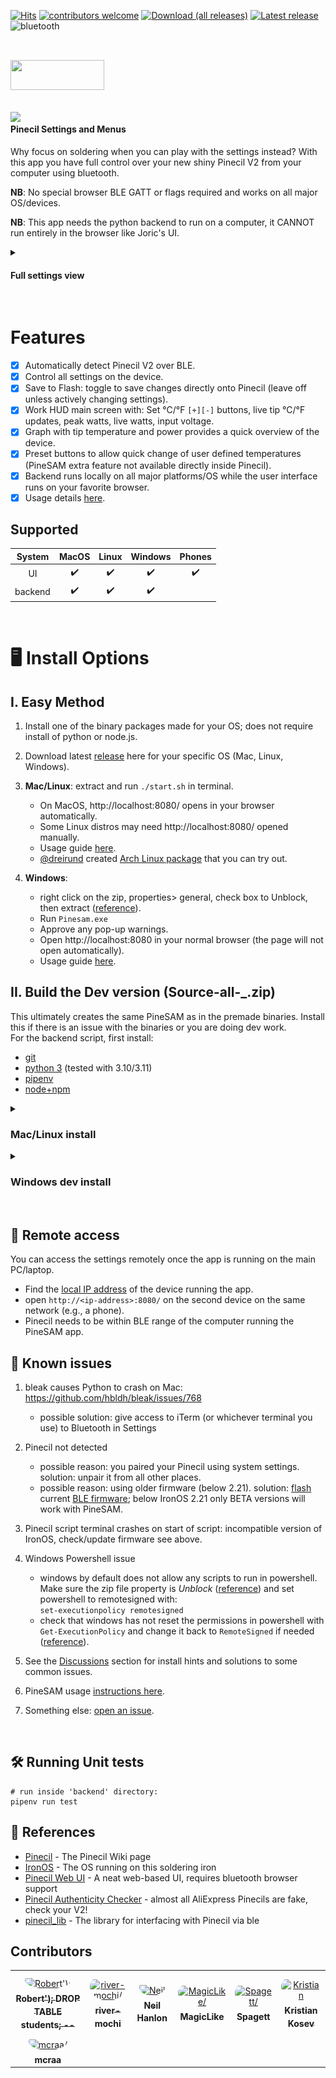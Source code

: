 [![Hits](https://hits.seeyoufarm.com/api/count/incr/badge.svg?url=https%3A%2F%2Fgithub.com%2Fbuilder555%2FPineSAM&count_bg=%23FF00BF&title_bg=%23625E5E&icon=airplayaudio.svg&icon_color=%23E7E7E7&title=hits&edge_flat=false)](https://github.com/builder555/PineSAM/wiki/PineSAM)
[![contributors welcome](https://custom-icon-badges.demolab.com/badge/contributors-welcome-A017A5.svg?logo=star&logoColor=white)](https://github.com/builder555/PineSAM#abacus-contributors-welcome)
[![Download (all releases)](https://img.shields.io/github/downloads/builder555/pinesam/total?color=A017A5&&logo=docusign&logoColor=white)](https://github.com/builder555/PineSAM/releases/)
[![Latest release](https://img.shields.io/github/v/release/builder555/pinesam?color=7700b3)](https://github.com/builder555/PineSAM/releases/latest)
![bluetooth](https://custom-icon-badges.demolab.com/badge/-bluetooth-7700b3.svg?logo=bluetooth&logoColor=white)
<br><br>

<img src="./docs/img/logo-A017A5.png" align="left" width="150" height="48" style="float:left"> <br clear="left" />
---
<br>
<img src="./docs/img/workHUD.png" align="right" width="350" style="float:left">

#### Pinecil Settings and Menus

Why focus on soldering when you can play with the settings instead? With this app you have full control over your new shiny Pinecil V2 from your computer using bluetooth.

**NB**: No special browser BLE GATT or flags required and works on all major OS/devices.

**NB**: This app needs the python backend to run on a computer, it CANNOT run entirely in the browser like Joric's UI.

<details>
  <summary>
    
#### Full settings view

  </summary>

<img src="./docs/img/full_settings.png" width="900"> 

</details>
<br clear="right"/>

# Features

- [x] Automatically detect Pinecil V2 over BLE.
- [x] Control all settings on the device.
- [X] Save to Flash: toggle to save changes directly onto Pinecil (leave off unless actively changing settings).
- [X] Work HUD main screen with: Set °C/°F `[+][-]` buttons, live tip °C/°F updates, peak watts, live watts, input voltage.
- [X] Graph with tip temperature and power provides a quick overview of the device.
- [X] Preset buttons to allow quick change of user defined temperatures (PineSAM extra feature not available directly inside Pinecil).
- [X] Backend runs locally on all major platforms/OS while the user interface runs on your favorite browser.
- [X] Usage details [here](https://builder555.github.io/PineSAM/user-guide/usage/).

## Supported
 | System  | MacOS | Linux | Windows | Phones |
 | :-----: | :---: | :---: | :-----: | :----: |
 | UI      |:heavy_check_mark:|:heavy_check_mark:|:heavy_check_mark:|:heavy_check_mark:|
 | backend |:heavy_check_mark:|:heavy_check_mark:|:heavy_check_mark:|
<br>

# :desktop_computer: Install Options

## I. Easy Method

1. Install one of the binary packages made for your OS; does not require install of python or node.js.
2. Download latest [release](https://github.com/builder555/PineSAM/releases/latest) here for your specific OS (Mac, Linux, Windows).
3. **Mac/Linux**: extract and run `./start.sh` in terminal.

   * On MacOS, http://localhost:8080/ opens in your browser automatically.
   * Some Linux distros may need http://localhost:8080/ opened manually.
   * Usage guide [here](https://builder555.github.io/PineSAM/user-guide/usage/).
   * [@dreirund](https://www.github.com/dreirund) created [Arch Linux package](https://aur.archlinux.org/packages/pinesam-git) that you can try out.

4. **Windows**: 
   * right click on the zip, properties> general, check box to Unblock, then extract ([reference](https://github.com/builder555/PineSAM/discussions/106#discussion-4960445)).
   * Run `Pinesam.exe`
   * Approve any pop-up warnings.
   * Open http://localhost:8080 in your normal browser (the page will not open automatically).
   * Usage guide [here](https://builder555.github.io/PineSAM/user-guide/usage/).

## II. Build the Dev version (Source-all-_.zip)

This ultimately creates the same PineSAM as in the premade binaries. Install this if there is an issue with the binaries or you are doing dev work.  
For the backend script, first install:
- [git](https://git-scm.com/book/en/v2/Getting-Started-Installing-Git)
- [python 3](https://www.python.org/downloads/) (tested with 3.10/3.11)
- [pipenv](https://pipenv.pypa.io/en/latest/installation/)
- [node+npm](https://nodejs.org/en/download/)
<details>
  <summary>
  
  ### Mac/Linux install
  </summary>
  
#### Setup
Install all packages linked above first.

```shell
git clone https://github.com/builder555/PineSAM
cd PineSAM
chmod +x setup-dev.sh
chmod +x run-dev.sh
./setup-dev.sh
```

#### Run
```shell
./run-dev.sh
# press CTRL+C in the terminal window to stop
```
* On a Mac http://localhost:8080 will open in your browser automatically.
* Some Linux distros may need http://localhost:8080 opened manually. Debian12 hints [here](https://github.com/builder555/PineSAM/discussions/47#discussion-4884758).

</details>

<details>
  <summary>
  
### Windows dev install
  </summary>

#### Install
Install the packages linked above for the backend script. Skip to 4 if you did this already.

1. Python install notes
    * Check "Add python.exe to PATH" and select "Customize Installation"
    * Check "Add Python to environment variables" option
    * Screenshots of options to select [are here](https://github.com/builder555/PineSAM/discussions/7#discussion-4862766).
2. Install [NodeJS here](https://nodejs.org/en/download/), accept all prompts to add packages during install including a prompt in the terminal that opens.
3. After installing packages listed for backend script ([reference](https://github.com/builder555/PineSAM/issues/131#issuecomment-1489711241)), go to System Environment variables to check paths ([image](https://github.com/builder555/PineSAM/discussions/130#discussion-5011624)).
4. Download the Source-all-__.zip from the [latest release](https://github.com/builder555/PineSAM/releases/latest).
5. Right click the zip > properties, if it has an Unblock option, then check unblock and extract ([example](https://github.com/builder555/PineSAM/discussions/106#discussion-4960445)).
6. Run powershell as administrator, set permissions to RemoteSigned ([image here](https://github.com/builder555/PineSAM/discussions/106)).
```shell
# setting this one time in powershell normally persists on reboots.
C:\ Set-ExecutionPolicy RemoteSigned
```
#### Run
1. change directory, `cd` into the PineSAM folder that was extracted above.
```shell
.\setup-dev.bat   # only need to run this one time for each new version
.\run-dev.bat     # run this command every time to start PineSAM (do not need to run as admin)
```
</details>
<div style="clear:both;">&nbsp;</div>

## :signal_strength: Remote access

You can access the settings remotely once the app is running on the main PC/laptop.

* Find the [local IP address](https://lifehacker.com/how-to-find-your-local-and-external-ip-address-5833108) of the device running the app.
* open `http://<ip-address>:8080/` on the second device on the same network (e.g., a phone).
* Pinecil needs to be within BLE range of the computer running the PineSAM app.

## 🚧 Known issues
1. bleak causes Python to crash on Mac: https://github.com/hbldh/bleak/issues/768
    * possible solution: give access to iTerm (or whichever terminal you use) to Bluetooth in Settings

2. Pinecil not detected
    * possible reason: you paired your Pinecil using system settings. solution: unpair it from all other places.  
    * possible reason: using older firmware (below 2.21). solution: [flash](https://github.com/Ralim/IronOS/discussions/1518#discussioncomment-4866637) current [BLE firmware](https://github.com/Ralim/IronOS/releases/tag/v2.21); below IronOS 2.21 only BETA versions will work with PineSAM.
    
3. Pinecil script terminal crashes on start of script: incompatible version of IronOS, check/update firmware see above.

4. Windows Powershell issue
    * windows by default does not allow any scripts to run in powershell. Make sure the zip file property is _Unblock_ ([reference](https://github.com/builder555/PineSAM/discussions/106#discussion-4960445)) and set powershell to remotesigned with:<br/>
    `set-executionpolicy remotesigned`
    * check that windows has not reset the permissions in powershell with `Get-ExecutionPolicy` and change it back to `RemoteSigned` if needed ([reference](https://lazyadmin.nl/powershell/running-scripts-is-disabled-on-this-system/)).
  
5. See the [Discussions](https://github.com/builder555/PineSAM/discussions) section for install hints and solutions to some common issues.
6. PineSAM usage [instructions here](https://builder555.github.io/PineSAM/user-guide/usage/).
7. Something else: [open an issue](https://github.com/builder555/PineSAM/issues).
<br>

## 🛠️ Running Unit tests

```shell
# run inside 'backend' directory:
pipenv run test
```

## :book: References

- [Pinecil](https://wiki.pine64.org/wiki/Pinecil) - The Pinecil Wiki page
- [IronOS](https://github.com/Ralim/IronOS) - The OS running on this soldering iron
- [Pinecil Web UI](https://github.com/joric/pinecil) - A neat web-based UI, requires bluetooth browser support
- [Pinecil Authenticity Checker](https://pinecil.pine64.org/) - almost all AliExpress Pinecils are fake, check your V2!
- [pinecil_lib](https://github.com/builder555/pinecil_lib) - The library for interfacing with Pinecil via ble

## Contributors

<table>
<tr>
    <td align="center" style="word-wrap: break-word; width: 150.0; height: 150.0">
        <a href=https://github.com/builder555>
            <img src=https://avatars.githubusercontent.com/u/85308587?v=4 width="100;"  style="border-radius:50%;align-items:center;justify-content:center;overflow:hidden;padding-top:10px" alt=Robert'); DROP TABLE students; --/>
            <br />
            <sub style="font-size:14px"><b>Robert'); DROP TABLE students; --</b></sub>
        </a>
    </td>
    <td align="center" style="word-wrap: break-word; width: 150.0; height: 150.0">
        <a href=https://github.com/River-Mochi>
            <img src=https://avatars.githubusercontent.com/u/97197236?v=4 width="100;"  style="border-radius:50%;align-items:center;justify-content:center;overflow:hidden;padding-top:10px" alt=river-mochi/>
            <br />
            <sub style="font-size:14px"><b>river-mochi</b></sub>
        </a>
    </td>
    <td align="center" style="word-wrap: break-word; width: 150.0; height: 150.0">
        <a href=https://github.com/NeilHanlon>
            <img src=https://avatars.githubusercontent.com/u/680198?v=4 width="100;"  style="border-radius:50%;align-items:center;justify-content:center;overflow:hidden;padding-top:10px" alt=Neil Hanlon/>
            <br />
            <sub style="font-size:14px"><b>Neil Hanlon</b></sub>
        </a>
    </td>
    <td align="center" style="word-wrap: break-word; width: 150.0; height: 150.0">
        <a href=https://github.com/MagicLike>
            <img src=https://avatars.githubusercontent.com/u/82117109?v=4 width="100;"  style="border-radius:50%;align-items:center;justify-content:center;overflow:hidden;padding-top:10px" alt=MagicLike/>
            <br />
            <sub style="font-size:14px"><b>MagicLike</b></sub>
        </a>
    </td>
    <td align="center" style="word-wrap: break-word; width: 150.0; height: 150.0">
        <a href=https://github.com/Spagett1>
            <img src=https://avatars.githubusercontent.com/u/77225642?v=4 width="100;"  style="border-radius:50%;align-items:center;justify-content:center;overflow:hidden;padding-top:10px" alt=Spagett/>
            <br />
            <sub style="font-size:14px"><b>Spagett</b></sub>
        </a>
    </td>
    <td align="center" style="word-wrap: break-word; width: 150.0; height: 150.0">
        <a href=https://github.com/krisstakos>
            <img src=https://avatars.githubusercontent.com/u/5090779?v=4 width="100;"  style="border-radius:50%;align-items:center;justify-content:center;overflow:hidden;padding-top:10px" alt=Kristian Kosev/>
            <br />
            <sub style="font-size:14px"><b>Kristian Kosev</b></sub>
        </a>
    </td>
</tr>
<tr>
    <td align="center" style="word-wrap: break-word; width: 150.0; height: 150.0">
        <a href=https://github.com/mcraa>
            <img src=https://avatars.githubusercontent.com/u/6892971?v=4 width="100;"  style="border-radius:50%;align-items:center;justify-content:center;overflow:hidden;padding-top:10px" alt=mcraa/>
            <br />
            <sub style="font-size:14px"><b>mcraa</b></sub>
        </a>
    </td>
</tr>
</table>

